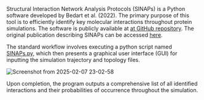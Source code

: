 Structural Interaction Network Analysis Protocols (SINAPs) is a Python software developed by Bedart et al. (2022). The primary purpose of this tool is to efficiently identify key molecular interactions throughout protein simulations. The software is publicly available at [at GitHub repository](https://github.com/ParImmune/SINAPs). The original publication describing SINAPs can be accessed [here](https://pubs.acs.org/doi/10.1021/acs.jcim.1c00854).

The standard workflow involves executing a python script named [SINAPs.py](https://github.com/ParImmune/SINAPs/blob/main/SINAPs/SINAPs.py), which then presents a graphical user interface (GUI) for inputting the simulation trajectory and topology files.

![Screenshot from 2025-02-07 23-02-58](https://github.com/user-attachments/assets/2f1ff9cb-64d7-4d28-ae67-e5354be24b2a)


Upon completion, the program outputs a comprehensive list of all identified interactions and their probabilities of occurrence throughout the simulation.

